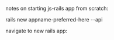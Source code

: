 notes on starting js-rails app from scratch:

rails new appname-preferred-here --api

navigate to new rails app:

